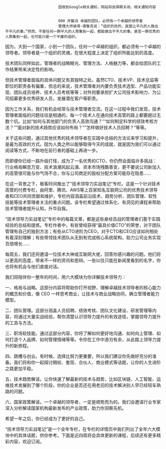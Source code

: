 
                            
                            因收到Google相关通知，网站将会择期关闭。相关通知内容
                            
                            
                            000 开篇词 卓越的团队，必然有一个卓越的领导者
                            管理大师彼得·德鲁克说：“组织的目的，就是让平凡的人做出不平凡的事。”然而，不是任何一群平凡的人聚集到一起，都能做出不平凡的事。甚至一群优秀的人聚集到一起，也可能只是一个平庸的组织。

因为，大到一个国家，小到一个团队，任何一个卓越的组织，都必须有一个卓越的领导者。领导者是一个组织的灵魂，在很大程度上决定了组织所能达到的高度。

技术团队同样如此，管理者的战略眼光、管理方法、人格魅力等，都会给团队的工作结果带来决定性的影响。

但技术管理者面临的具体问题又有其独特之处。虽然CTO、技术VP、技术总监等职位的职责各有偏重，但总的来说，技术管理者对内要负责技术选型、产品功能实现、团队成员培养、技术人员考核等等；对外则要承担扩大公司技术影响力、为公司招募更多优秀研发人员，发展潜在客户等职责。

因为工作关系，我们有机会经常与技术管理者交流。在这一过程中我们发现，技术管理者面临的问题往往是相通的，每一个技术人在通向技术高管的路上都要趟过无数个坑。比如“如何与其他部门的负责人高效沟通？”“如何制定科学的绩效考核方法？”“面对新的技术趋势应该如何布局？”“怎样做好技术人员招聘？”等等。

关于这些问题，通过其他优秀的技术领导者在实践中总结的方法论来学习和提升，是最为高效的方式。因为人类之所以能够取得今天的成就，就是因为我们可以通过阅读等方式，不断地在前行者的基础上再进一步。

而即便你已经一路升级打怪，成为了一名优秀的CTO，你仍然会面临许多挑战：行业格局瞬息万变、技术浪潮风起云涌、资本市场残酷善变，更不要说公司新加入的高管很可能与你气场不合，你与公司商定的股权分配方案可能存在隐患……

在这一背景之下，极客时间推出了“技术领导力实战笔记”专栏。这是一个针对技术高管的付费专栏，由阿里、腾讯、AWS等上百家知名互联网公司的优秀技术领导者和CEO共同贡献和维护，专栏内容涵盖前沿技术、趋势分析、团队管理、软性技能等技术管理者关注的重点问题。该专栏希望通过体系化、有洞见的课程来帮助技术管理者提升认知，升华自我。

“技术领导力实战笔记”专栏中的每篇文章，都是这些身经百战的管理者们基于实践经验的总结和提炼。专栏作者中，有些曾经获得“最具价值CTO”的荣誉，对于团队管理有自己的独到方法；有些从CTO进阶为CEO，对于CTO和CEO应该如何相处有着深刻理解；有些带领技术团队从无到有完成核心系统架构，助力公司业务实现百倍增长……

每周五，我们还将邀请一位技术大神或互联网大佬，回答你感兴趣的问题。他们将以更高的高度，带来不一样的资讯和思辩。一些以往只能在新闻里看到的名字，你也将有机会与他们直接对话。

我们将陪伴你一整年的时间，用六大模块为你详解技术领导力：

一、格局与战略。这部分内容将帮助你打开视野，理解卓越技术领导者的核心能力的概念和价值，像 CEO 一样思考商业，让技术与商业战略协同，确立管理者能力模型。

二、团队管理。这部分涵盖人员招聘、绩效考核、团队文化建设、研发管理等内容，将通过大量实战经验，帮你清楚认识领导力提升的有效途径，掌握领导力提升的工具与方法。

三、职场软技能。通过这部分内容，你将了解如何更好地沟通、如何向上管理、如何打造个人品牌、如何管理情绪等等。令你在工作中游刃有余，从此踏上领导力提升的新旅程。

四、跳槽与创业。有时候，选择比努力更重要，所以我们建议你先做好充分的准备。我们将和你一起探讨期权、套现、合伙人、商业模式等话题，让你的人生进阶之路更加平稳。

五、技术趋势解读。让你快速了解最新的技术与趋势，比如区块链、人工智能、运维技术发展到了哪个阶段，你的企业是否还在用老旧的技术解决别人早已经轻车熟路的问题。

六、国家政策解读。一个卓越的领导者，一定是顺势而为的。我们会邀请行业专家深入分析解读国家机构最新发布的产业政策，助力你洞察先机。

希望一年之后，你已经成为了更好的自己。

“技术领导力实战笔记”是一个全年专栏，在专栏的详情页中我们列出了全年六大模块中的具体话题，供你参考。下面是近四周将会具体更新的课程，后续还有更多精彩内容，欢迎订阅。



                        
                        
                            